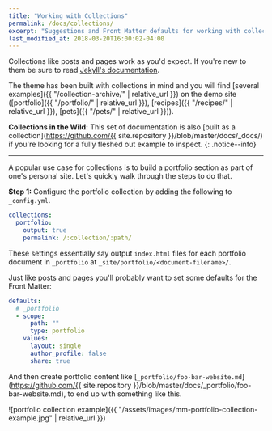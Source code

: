 ```yaml
---
title: "Working with Collections"
permalink: /docs/collections/
excerpt: "Suggestions and Front Matter defaults for working with collections."
last_modified_at: 2018-03-20T16:00:02-04:00
---
```


Collections like posts and pages work as you'd expect. If you're new to them be sure to read [Jekyll's documentation](https://jekyllrb.com/docs/collections/).

The theme has been built with collections in mind and you will find [several examples]({{ "/collection-archive/" | relative_url }}) on the demo site ([portfolio]({{ "/portfolio/" | relative_url }}), [recipes]({{ "/recipes/" | relative_url }}), [pets]({{ "/pets/" | relative_url }})). 

**Collections in the Wild:** This set of documentation is also [built as a collection](https://github.com/{{ site.repository }}/blob/master/docs/_docs/) if you're looking for a fully fleshed out example to inspect.
{: .notice--info}

---

A popular use case for collections is to build a portfolio section as part of one's personal site. Let's quickly walk through the steps to do that.

**Step 1:** Configure the portfolio collection by adding the following to `_config.yml`.

```yaml
collections:
  portfolio:
    output: true
    permalink: /:collection/:path/
```

These settings essentially say output `index.html` files for each portfolio document in `_portfolio` at `_site/portfolio/<document-filename>/`.

Just like posts and pages you'll probably want to set some defaults for the Front Matter:

```yaml
defaults:
  # _portfolio
  - scope:
      path: ""
      type: portfolio
    values:
      layout: single
      author_profile: false
      share: true
```

And then create portfolio content like [`_portfolio/foo-bar-website.md`](https://github.com/{{ site.repository }}/blob/master/docs/_portfolio/foo-bar-website.md), to end up with something like this.

![portfolio collection example]({{ "/assets/images/mm-portfolio-collection-example.jpg" | relative_url }})